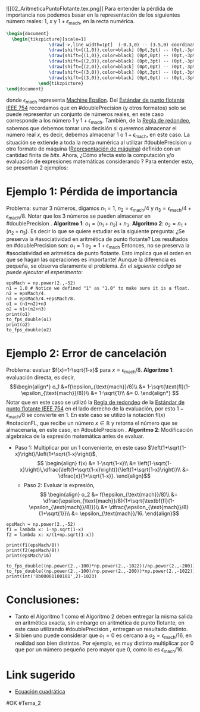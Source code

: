 ![[02_AritmeticaPuntoFlotante.tex.png]]
Para entender la pérdida de importancia nos podemos basar en la representación de los siguientes número reales: $1$, $x$ y $1+\epsilon_{\text{mach}}$, en la recta numérica.

```tikz
\begin{document}
  \begin{tikzpicture}[scale=1]        		
        	  	\draw[->,line width=1pt]  (-0.3,0) -- (3.5,0) coordinate[label = {below:}] (xmax);
          		\draw[shift={(1,0)},color=black] (0pt,3pt) -- (0pt,-3pt);
          		\draw[shift={(1,0)},color=black] (0pt,0pt) -- (0pt,-3pt) node[below] {$1$};
          		\draw[shift={(2,0)},color=black] (0pt,3pt) -- (0pt,-3pt);
          		\draw[shift={(2,0)},color=black] (0pt,0pt) -- (0pt,-3pt) node[below] {$x$};
          		\draw[shift={(3,0)},color=black] (0pt,3pt) -- (0pt,-3pt);
          		\draw[shift={(3,0)},color=black] (0pt,0pt) -- (0pt,-3pt) node[below] {$1 + \epsilon_{mach}$};
        	\end{tikzpicture}
\end{document}
```
donde $\epsilon_{\text{mach}}$ representa [Machine Epsilon](Machine%20Epsilon.md). Del [Estándar de punto flotante IEEE 754](Estándar%20de%20punto%20flotante%20IEEE%20754.md) recordamos que en #doublePrecision (y otros formatos) solo se puede representar un conjunto de números reales, en este caso corresponde a los número $1$ y $1+\epsilon_{\text{mach}}$. También, de la [Regla de redondeo](Regla%20de%20redondeo.md), sabemos que debemos tomar una decisión si queremos almacenar el número real $x$, es decir, debemos almacenar $1$ o $1+\epsilon_{\text{mach}}$, en este caso. La situación se extiende a toda la recta numérica al utilizar #doublePrecision u otro formato de máquina ([Representación de máquina](Representación%20de%20máquina.md)) definido con un cantidad finita de *bits*.
Ahora, ¿Cómo afecta esto la computación y/o evaluación de expresiones matemáticas considerando ?
Para entender esto, se presentan 2 ejemplos:
# Ejemplo 1: Pérdida de importancia
Problema: sumar 3 números, digamos $n_1=1$, $n_2=\epsilon_{\text{mach}}/4$ y $n_3=\epsilon_{\text{mach}}/4+\epsilon_{\text{mach}}/8$. Notar que los 3 números se pueden almacenar en #doublePrecision .
**Algoritmo 1**: $o_1=(n_1+n_2)+n_3$.
**Algoritmo 2**: $o_2=n_1+(n_2+n_3)$.
Es decir lo que se quiere estudiar es la siguiente pregunta: ¿Se preserva la #asociatividad en aritmética de punto flotante?
Los resultados en #doublePrecision son:
$o_1=1$
$o_2=1+\epsilon_{\text{mach}}$
Entonces, no se preserva la #asociatividad en aritmética de punto flotante. Esto implica que el orden en que se hagan las operaciones es importante! 
Aunque la diferencia es pequeña, se observa claramente el problema.
*En el siguiente código se puede ejecutar el experimento:*
```run-python
epsMach = np.power(2.,-52)
n1 = 1.0 # Notice we defined "1" as "1.0" to make sure it is a float.
n2 = epsMach/4.
n3 = epsMach/4.+epsMach/8.
o1 = (n1+n2)+n3
o2 = n1+(n2+n3)
print(o1)
to_fps_double(o1)
print(o2)
to_fps_double(o2)
```
# Ejemplo 2: Error de cancelación
Problema: evaluar $f(x)=1-\sqrt{1-x}$ para $x=\epsilon_{\text{mach}}/8$.
**Algoritmo 1**: evaluación directa, es decir,
$$\begin{align*}
o_1 &=f(\epsilon_{\text{mach}}/8)\\
&= 1-\sqrt{\text{fl}(1-\epsilon_{\text{mach}}/8)}\\
&= 1-\sqrt{1}\\
&= 0.
\end{align*}
$$
Notar que en este caso se utilizó la [Regla de redondeo](Regla%20de%20redondeo.md) de la [Estándar de punto flotante IEEE 754](Estándar%20de%20punto%20flotante%20IEEE%20754.md) en el lado derecho de la evaluación, por esto $1-\epsilon_{\text{mach}}/8$ se convierte en $1$. En este caso se utilizó la notación $\text{fl}(x)$ #notacionFL, que recibe un número $x\in\mathbb{R}$ y retorna el número que se almacenaría, en este caso, en #doublePrecision . 
**Algoritmo 2**: Modificación algebraica de la expresión matemática antes de evaluar.
- Paso 1: Multiplicar por un 1 conveniente, en este caso $\left(1+\sqrt{1-x}\right)/\left(1+\sqrt{1-x}\right)$,$$
  \begin{align}
	  f(x) &= 1-\sqrt{1-x}\\
		&= \left(1-\sqrt{1-x}\right)\,\dfrac{\left(1+\sqrt{1-x}\right)}{\left(1+\sqrt{1-x}\right)}\\
		&= \dfrac{x}{1+\sqrt{1-x}}.
  \end{align}$$
  - Paso 2: Evaluar la expresión, $$
  \begin{align}
  o_2 &= f(\epsilon_{\text{mach}}/8)\\
	  &= \dfrac{\epsilon_{\text{mach}}/8}{1+\sqrt{\textbf{fl}(1-\epsilon_{\text{mach}}/8)}}\\
	  &= \dfrac{\epsilon_{\text{mach}}/8}{1+\sqrt{1}}\\
	  &= \epsilon_{\text{mach}}/16.
  \end{align}$$
```run-python
epsMach = np.power(2.,-52)
f1 = lambda x: 1-np.sqrt(1-x)
f2 = lambda x: x/(1+np.sqrt(1-x))

print(f1(epsMach/8))
print(f2(epsMach/8))
print(epsMach/16)

to_fps_double((np.power(2.,-100)*np.power(2.,-1022))/np.power(2.,-200))
to_fps_double((np.power(2.,-100)/np.power(2.,-200))*np.power(2.,-1022))
print(int('0b00001100101',2)-1023)

```

# Conclusiones:
  - Tanto el Algoritmo 1 como el Algoritmo 2 deben entregar la misma salida en aritmética exacta, sin embargo en aritmética de punto flotante, en este caso utilizando #doublePrecision , entregan un resultado distinto.
  - Si bien uno puede considerar que $o_1=0$ es cercano a $o_2=\epsilon_{\text{mach}}/16$, en realidad son bien distintos. Por ejemplo, es muy distinto multiplicar por $0$ que por un número pequeño pero mayor que $0$, como lo es $\epsilon_{\text{mach}}/16$.
# Link sugerido
- [Ecuación cuadrática](https://github.com/tclaudioe/Scientific-Computing/blob/master/SC1v2/Bonus%20-%2002%20-%20Quadratic%20formula.ipynb)

#OK
#Tema_2
